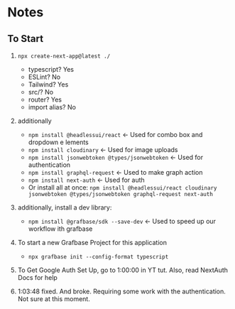# Notes

## To Start

1. ```npx create-next-app@latest ./```
    - typescript? Yes
    - ESLint? No
    - Tailwind? Yes
    - src/? No
    - router? Yes
    - import alias? No

2. additionally 
   - ```npm install @headlessui/react```  <- Used for combo box and dropdown e lements
   - ```npm install cloudinary```  <- Used for image uploads
   - ```npm install jsonwebtoken @types/jsonwebtoken```  <- Used for authentication
   - ```npm install graphql-request```  <- Used to make graph action 
   - ```npm install next-auth```  <- Used for auth
   - Or install all at once: ```npm install @headlessui/react cloudinary jsonwebtoken @types/jsonwebtoken graphql-request next-auth```
   
3. additionally, install a dev library:
   - ```npm install @grafbase/sdk --save-dev```  <- Used to speed up our workflow ith grafbase

4. To start a new Grafbase Project for this application
   - ```npx grafbase init --config-format typescript```

5. To Get Google Auth Set Up, go to 1:00:00 in YT tut.  Also, read NextAuth Docs for help

6. 1:03:48 fixed. And broke.  Requiring some work with the authentication.  Not sure at this moment.

